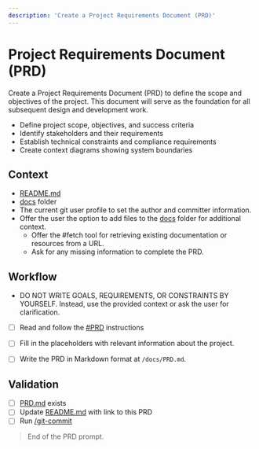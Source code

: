 ```yaml
---
description: 'Create a Project Requirements Document (PRD)'
---
```


# Project Requirements Document (PRD)

Create a Project Requirements Document (PRD) to define the scope and objectives of the project. 
This document will serve as the foundation for all subsequent design and development work.

- Define project scope, objectives, and success criteria
- Identify stakeholders and their requirements
- Establish technical constraints and compliance requirements
- Create context diagrams showing system boundaries

## Context

- [README.md](/README.md) 
- [docs](/docs) folder
- The current git user profile to set the author and committer information.
- Offer the user the option to add files to the [docs](/docs) folder for additional context.
  - Offer the #fetch tool for retrieving existing documentation or resources from a URL.
  - Ask for any missing information to complete the PRD.

## Workflow

- DO NOT WRITE GOALS, REQUIREMENTS, OR CONSTRAINTS BY YOURSELF. 
Instead, use the provided context or ask the user for clarification.

- [ ] Read and follow the [#PRD](/.github/instructions/PRD.instructions.md) instructions

- [ ] Fill in the placeholders with relevant information about the project.

- [ ] Write the PRD in Markdown format at `/docs/PRD.md`.

## Validation

- [ ] [PRD.md](/docs/PRD.md) exists 
- [ ] Update [README.md](/README.md) with link to this PRD
- [ ] Run [/git-commit](/.github/prompts/git-commit.prompt.md) 

> End of the PRD prompt.
